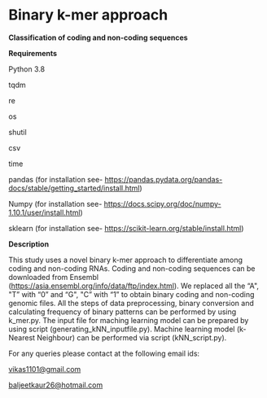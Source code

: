 # Binary k-mer approach
**Classification of coding and non-coding sequences**

**Requirements**

Python 3.8

tqdm 

re

os

shutil

csv

time

pandas (for installation see- https://pandas.pydata.org/pandas-docs/stable/getting_started/install.html)

Numpy (for installation see- https://docs.scipy.org/doc/numpy-1.10.1/user/install.html)

sklearn (for installation see- https://scikit-learn.org/stable/install.html)

**Description**

This study uses a novel binary k-mer approach to differentiate among coding and non-coding RNAs. Coding and non-coding sequences can be downloaded from Ensembl (https://asia.ensembl.org/info/data/ftp/index.html). 
We replaced all the “A", "T” with “0” and “G", "C” with “1” to obtain binary coding and non-coding genomic files.
All the steps of data preprocessing, binary conversion and calculating frequency of binary patterns can be performed by using k_mer.py.
The input file for maching learning model can be prepared by using script (generating_kNN_inputfile.py).
Machine learning model (k-Nearest Neighbour) can be performed via script (kNN_script.py).

For any queries please contact at the following email ids:

vikas1101@gmail.com

baljeetkaur26@hotmail.com 
